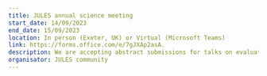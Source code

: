 ```yaml
---
title: JULES annual science meeting
start_date: 14/09/2023
end_date: 15/09/2023
location: In person (Exeter, UK) or Virtual (Microsoft Teams)
link: https://forms.office.com/e/7gJXAp2asA.
description: We are accepting abstract submissions for talks on evaluations and model developments with the JULES model. Submit a 250 word abstract for the meeting by **00:00 the 29th of July**. There is no registration/attendance fee. Finally, there will be a training day with JULES at the Met Office Hadley Centre before the start of the official meeting on Wednesday 13th of September. This will be a great opportunity for an introduction into using the JULES model. Registration for both the JULES Annual Science Meeting and JULES training workshop closes on **00:00, Saturday 29th of July**.
organisator: JULES community
---
```


